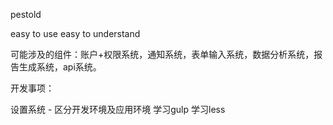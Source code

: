 pestold

easy to use
easy to understand

可能涉及的组件：账户+权限系统，通知系统，表单输入系统，数据分析系统，报告生成系统，api系统。


开发事项：

设置系统 - 区分开发环境及应用环境
学习gulp
学习less
